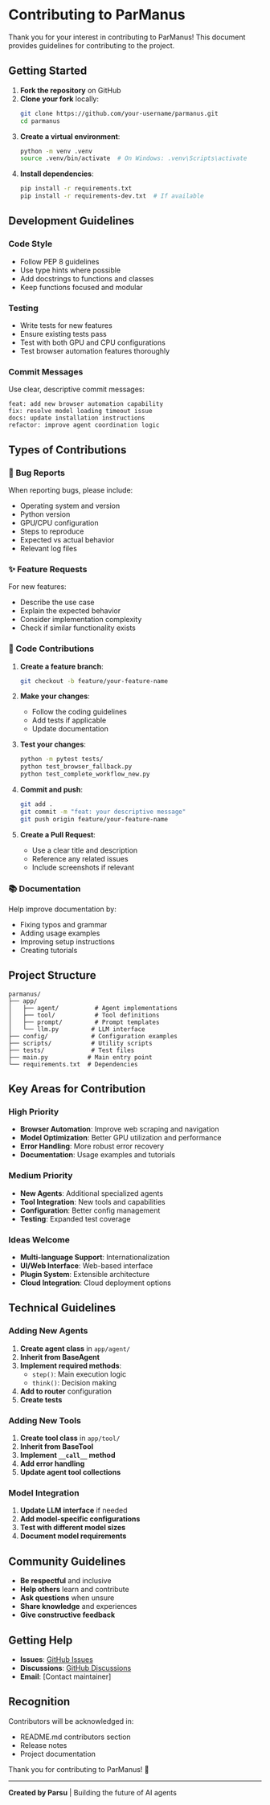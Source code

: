# Contributing to ParManus

Thank you for your interest in contributing to ParManus! This document provides guidelines for contributing to the project.

## Getting Started

1. **Fork the repository** on GitHub
2. **Clone your fork** locally:
   ```bash
   git clone https://github.com/your-username/parmanus.git
   cd parmanus
   ```
3. **Create a virtual environment**:
   ```bash
   python -m venv .venv
   source .venv/bin/activate  # On Windows: .venv\Scripts\activate
   ```
4. **Install dependencies**:
   ```bash
   pip install -r requirements.txt
   pip install -r requirements-dev.txt  # If available
   ```

## Development Guidelines

### Code Style

- Follow PEP 8 guidelines
- Use type hints where possible
- Add docstrings to functions and classes
- Keep functions focused and modular

### Testing

- Write tests for new features
- Ensure existing tests pass
- Test with both GPU and CPU configurations
- Test browser automation features thoroughly

### Commit Messages

Use clear, descriptive commit messages:
```
feat: add new browser automation capability
fix: resolve model loading timeout issue
docs: update installation instructions
refactor: improve agent coordination logic
```

## Types of Contributions

### 🐛 Bug Reports

When reporting bugs, please include:
- Operating system and version
- Python version
- GPU/CPU configuration
- Steps to reproduce
- Expected vs actual behavior
- Relevant log files

### ✨ Feature Requests

For new features:
- Describe the use case
- Explain the expected behavior
- Consider implementation complexity
- Check if similar functionality exists

### 🔧 Code Contributions

1. **Create a feature branch**:
   ```bash
   git checkout -b feature/your-feature-name
   ```

2. **Make your changes**:
   - Follow the coding guidelines
   - Add tests if applicable
   - Update documentation

3. **Test your changes**:
   ```bash
   python -m pytest tests/
   python test_browser_fallback.py
   python test_complete_workflow_new.py
   ```

4. **Commit and push**:
   ```bash
   git add .
   git commit -m "feat: your descriptive message"
   git push origin feature/your-feature-name
   ```

5. **Create a Pull Request**:
   - Use a clear title and description
   - Reference any related issues
   - Include screenshots if relevant

### 📚 Documentation

Help improve documentation by:
- Fixing typos and grammar
- Adding usage examples
- Improving setup instructions
- Creating tutorials

## Project Structure

```
parmanus/
├── app/
│   ├── agent/          # Agent implementations
│   ├── tool/           # Tool definitions
│   ├── prompt/         # Prompt templates
│   └── llm.py         # LLM interface
├── config/            # Configuration examples
├── scripts/           # Utility scripts
├── tests/             # Test files
├── main.py           # Main entry point
└── requirements.txt  # Dependencies
```

## Key Areas for Contribution

### High Priority
- **Browser Automation**: Improve web scraping and navigation
- **Model Optimization**: Better GPU utilization and performance
- **Error Handling**: More robust error recovery
- **Documentation**: Usage examples and tutorials

### Medium Priority
- **New Agents**: Additional specialized agents
- **Tool Integration**: New tools and capabilities
- **Configuration**: Better config management
- **Testing**: Expanded test coverage

### Ideas Welcome
- **Multi-language Support**: Internationalization
- **UI/Web Interface**: Web-based interface
- **Plugin System**: Extensible architecture
- **Cloud Integration**: Cloud deployment options

## Technical Guidelines

### Adding New Agents

1. **Create agent class** in `app/agent/`
2. **Inherit from BaseAgent**
3. **Implement required methods**:
   - `step()`: Main execution logic
   - `think()`: Decision making
4. **Add to router** configuration
5. **Create tests**

### Adding New Tools

1. **Create tool class** in `app/tool/`
2. **Inherit from BaseTool**
3. **Implement `__call__` method**
4. **Add error handling**
5. **Update agent tool collections**

### Model Integration

1. **Update LLM interface** if needed
2. **Add model-specific configurations**
3. **Test with different model sizes**
4. **Document model requirements**

## Community Guidelines

- **Be respectful** and inclusive
- **Help others** learn and contribute
- **Ask questions** when unsure
- **Share knowledge** and experiences
- **Give constructive feedback**

## Getting Help

- **Issues**: [GitHub Issues](https://github.com/parsu/parmanus/issues)
- **Discussions**: [GitHub Discussions](https://github.com/parsu/parmanus/discussions)
- **Email**: [Contact maintainer]

## Recognition

Contributors will be acknowledged in:
- README.md contributors section
- Release notes
- Project documentation

Thank you for contributing to ParManus! 🚀

---

**Created by Parsu** | Building the future of AI agents
